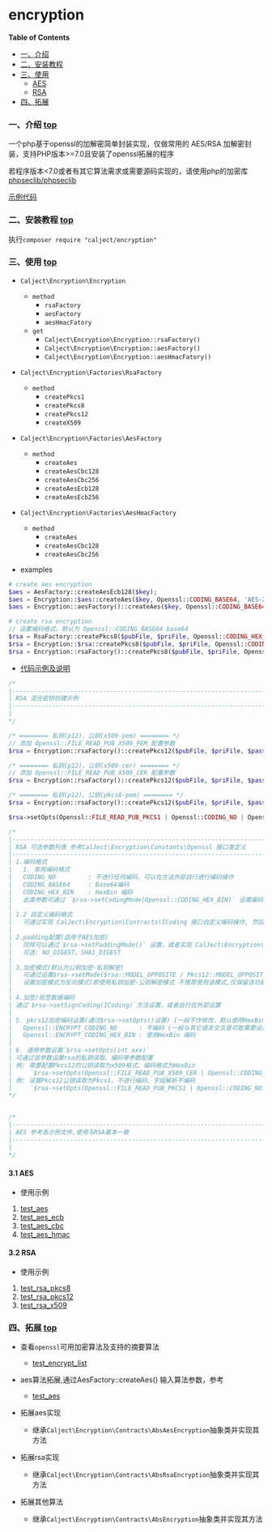 # encryption

**Table of Contents**

* [一、介绍](#一介绍-top)
* [二、安装教程](#二安装教程-top)
* [三、使用](#三使用-top)
    * [AES](#31-AES)
    * [RSA](#32-RSA)
* [四、拓展](#expand)


### <span id="introduce">一、介绍</span> [top](#encryption)

一个php基于openssl的加解密简单封装实现，仅做常用的 AES/RSA 加解密封装，支持PHP版本>=7.0且安装了openssl拓展的程序

若程序版本<7.0或者有其它算法需求或需要源码实现的，请使用php的加密库 [phpseclib/phpseclib](https://github.com/phpseclib/phpseclib)


[示例代码](https://github.com/calject/encryption/tree/master/test)

### <span id="install">二、安装教程</span> [top](#encryption)

执行`composer require "calject/encryption"`


### <span id="usage">三、使用</span> [top](#encryption)

* `Calject\Encryption\Encryption`
    * `method`
        * `rsaFactory`
        * `aesFactory`
        * `aesHmacFatory`
    * `get`
        * `Calject\Encryption\Encryption::rsaFactory()`
        * `Calject\Encryption\Encryption::aesFactory()`
        * `Calject\Encryption\Encryption::aesHmacFatory()`

* `Calject\Encryption\Factories\RsaFactory`
    * `method`
        * `createPkcs1`
        * `createPkcs8`
        * `createPkcs12`
        * `createX509`
* `Calject\Encryption\Factories\AesFactory`
    * `method`
        * `createAes`
        * `createAesCbc128`
        * `createAesCbc256`
        * `createAesEcb128`
        * `createAesEcb256`
* `Calject\Encryption\Factories\AesHmacFactory`
    * `method`
        * `createAes`
        * `createAesCbc128`
        * `createAesCbc256`

* examples
```php
# create aes encryption
$aes = AesFactory::createAesEcb128($key);
$aes = Encryption::$aes::createAes($key, Openssl::CODING_BASE64, 'AES-256-ECB');
$aes = Encryption::aesFactory()::createAes($key, Openssl::CODING_BASE64, 'AES-256-ECB');

# create rsa encryption
// 设置编码格式，默认为 Openssl::CODING_BASE64 base64
$rsa = RsaFactory::createPkcs8($pubFile, $priFile, Openssl::CODING_HEX_BIN);
$rsa = Encryption::$rsa::createPkcs8($pubFile, $priFile, Openssl::CODING_HEX_BIN);
$rsa = Encryption::rsaFactory()::createPkcs8($pubFile, $priFile, Openssl::CODING_HEX_BIN);
```

* [代码示例及说明](https://github.com/calject/encryption/blob/master/test/test_rsa_mix.php)
```php
/*
|--------------------------------------------------------------------------
| RSA 混合密钥创建示例
|--------------------------------------------------------------------------
|
*/

/* ======== 私钥(p12)、公钥(x509-pem) ======== */
// 添加 Openssl::FILE_READ_PUB_X509_PEM 配置参数
$rsa = Encryption::rsaFactory()::createPkcs12($pubFile, $priFile, $password, Openssl::ENCRYPT_CODING_NO | Openssl::FILE_READ_PUB_X509_PEM);

/* ======== 私钥(p12)、公钥(x509-cer) ======== */
// 添加 Openssl::FILE_READ_PUB_X509_CER 配置参数
$rsa = Encryption::rsaFactory()::createPkcs12($pubFile, $priFile, $password, Openssl::ENCRYPT_CODING_NO | Openssl::FILE_READ_PUB_X509_CER);

/* ======== 私钥(p12)、公钥(pkcs8-pem) ======== */
$rsa = Encryption::rsaFactory()::createPkcs12($pubFile, $priFile, $password, Openssl::ENCRYPT_CODING_NO);

$rsa->setOpts(Openssl::FILE_READ_PUB_PKCS1 | Openssl::CODING_NO | Openssl::ENCRYPT_CODING_NO);

/*
|--------------------------------------------------------------------------
| RSA 可选参数列表 参考CalJect\Encryption\Constants\Openssl 接口类定义
|--------------------------------------------------------------------------
| 1.编码格式
|   1. 常用编码格式
|   CODING_NO         : 不进行任何编码，可以在方法外部自行进行编码操作
|   CODING_BASE64     : Base64编码
|   CODING_HEX_BIN    : HexBin 编码
|   此类参数可通过 `$rsa->setCodingMode(Openssl::CODING_HEX_BIN)` 设置编码格式为HexBin (默认为Base64编码)
|
| 1.2 自定义编码格式
|   可通过实现 CalJect\Encryption\Contracts\ICoding 接口自定义编码操作, 然后通过`$rsa->setCoding(XXX)`方法设置编码
|
| 2.padding配置(适用于AES加密)
|   同样可以通过`$rsa->setPaddingMode()` 设置，或者实现`CalJect\Encryption\Contracts\IPadding`接口并通过`$rsa->setPadding()`设置
|   可选: NO_DIGEST、SHA1_DIGEST
|
| 3.加密模式(默认为公钥加密-私钥解密)
|   可通过设置$rsa->setMode($rsa::MODEL_OPPOSITE / Pkcs12::MODEL_OPPOSITE / Pkcs8::MODEL_OPPOSITE ...);
|   设置加密模式为反向模式(即使用私钥加密-公钥解密模式 不推荐使用该模式,仅保留该功能)
|
| 4.加签/验签数据编码
| 通过`$rsa->setSignCoding(ICoding)`方法设置，或者自行在外部设置
|
| 5. pkcs12加密编码设置(通过$rsa->setOpts()设置) [一般不作修改，默认使用HexBin对加密内容进行分段编码]
|   Openssl::ENCRYPT_CODING_NO      : 不编码 (一般与其它语言交互是可能需要设置该参数，具体看加密模式及双方编码约定)
|   Openssl::ENCRYPT_CODING_HEX_BIN : 使用HexBin 编码
|
| 6. 通用参数设置`$rsa->setOpts(int xxx)`
| 可通过该参数设置rsa的私钥读取、编码等参数配置
| 例: 需要配置Pkcs12的公钥读取为x509格式、编码格式为HexBin
|     `$rsa->setOpts(Openssl::FILE_READ_PUB_X509_CER | Openssl::CODING_HEX_BIN)`
| 例: 设置Pkcs12公钥读取为Pkcs1、不进行编码、字段解析不编码
|     `$rsa->setOpts(Openssl::FILE_READ_PUB_PKCS1 | Openssl::CODING_NO | Openssl::ENCRYPT_CODING_NO)`
*/


/*
|--------------------------------------------------------------------------
| AES 参考各示例文件,使用与RSA基本一致
|--------------------------------------------------------------------------
|
*/

```

#### <span id="usage-4.1">3.1 AES</span>
* 使用示例
1. [test_aes](https://github.com/calject/encryption/blob/master/test/test_aes.php)
2. [test_aes_ecb](https://github.com/calject/encryption/blob/master/test/test_aes_ecb.php)
3. [test_aes_cbc](https://github.com/calject/encryption/blob/master/test/test_aes_cbc.php)
4. [test_aes_hmac](https://github.com/calject/encryption/blob/master/test/test_aes_hmac.php)

#### <span id="usage-4.1">3.2 RSA</span>

* 使用示例
1. [test_rsa_pkcs8](https://github.com/calject/encryption/blob/master/test/test_rsa_p8.php)
2. [test_rsa_pkcs12](https://github.com/calject/encryption/blob/master/test/test_rsa_p12.php)
3. [test_rsa_x509](https://github.com/calject/encryption/blob/master/test/test_rsa_x509.php)

### <span id="expand">四、拓展</span> [top](#encryption)

* 查看`openssl`可用加密算法及支持的摘要算法
    * [test_encrypt_list](https://github.com/calject/encryption/blob/master/test/test_encrypt_list.php)
* aes算法拓展,通过AesFactory::createAes() 输入算法参数，参考
    * [test_aes](https://github.com/calject/encryption/blob/master/test/test_aes.php)

* 拓展aes实现
    * 继承`Calject\Encryption\Contracts\AbsAesEncryption`抽象类并实现其方法

* 拓展rsa实现
    * 继承`Calject\Encryption\Contracts\AbsRsaEncryption`抽象类并实现其方法

* 拓展其他算法
    * 继承`Calject\Encryption\Contracts\AbsEncryption`抽象类并实现其方法





